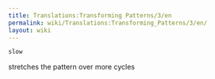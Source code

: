 ```yaml
---
title: Translations:Transforming Patterns/3/en
permalink: wiki/Translations:Transforming_Patterns/3/en/
layout: wiki
---
```


``` haskell
slow
```

stretches the pattern over more cycles

